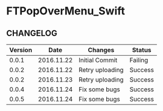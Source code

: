 # FTPopOverMenu_Swift

## CHANGELOG

| Version | Date | Changes | Status  |
| --- | --- | --- | --- |
| 0.0.1 | 2016.11.22 | Initial Commit | Failing |
| 0.0.2 | 2016.11.22 | Retry uploading | Success |
| 0.0.2 | 2016.11.23 | Retry uploading | Success |
| 0.0.4 | 2016.11.24 | Fix some bugs | Success |
| 0.0.5 | 2016.11.24 | Fix some bugs | Success |


